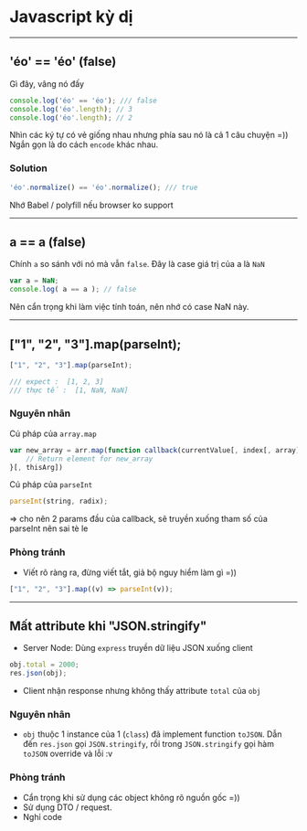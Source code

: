 # Javascript kỳ dị

---

## 'éo' == 'éo' (false) 
Gì đây, vâng nó đấy 

```javascript 
console.log('éo' == 'éo'); /// false
console.log('éo'.length); // 3
console.log('éo'.length); // 2
```

Nhìn các ký tự có vẻ giống nhau nhưng phía sau nó là cả 1 câu chuyện =)) Ngắn gọn là do cách `encode` khác nhau. 

### Solution 
```javascript
'éo'.normalize() == 'éo'.normalize(); /// true
```

Nhớ Babel / polyfill nếu browser ko support 

---

## a == a (false)
Chính `a` so sánh với nó mà vẫn `false`. Đây là case giá trị của a là `NaN`

```javascript
var a = NaN;
console.log( a == a ); // false
```

Nên cẩn trọng khi làm việc tính toán, nên nhớ có case NaN này.

--- 

## ["1", "2", "3"].map(parseInt); 

```javascript 
["1", "2", "3"].map(parseInt); 

/// expect :  [1, 2, 3]
/// thực tế :  [1, NaN, NaN] 
```

### Nguyên nhân 

Cú pháp của `array.map` 

```javascript
var new_array = arr.map(function callback(currentValue[, index[, array]]) {
    // Return element for new_array
}[, thisArg])
```

Cú pháp của `parseInt`

```javascript
parseInt(string, radix);
```

=> cho nên 2 params đầu của callback, sẽ truyền xuống tham số của parseInt nên sai tè le 

### Phòng tránh 
- Viết rõ ràng ra, đừng viết tắt, giả bộ nguy hiểm làm gì =)) 

```javascript
["1", "2", "3"].map((v) => parseInt(v)); 
```

---

## Mất attribute khi "JSON.stringify"

+ Server Node: Dùng `express` truyền dữ liệu JSON xuống client

```javascript
obj.total = 2000;
res.json(obj); 
```

+ Client nhận response nhưng không thấy attribute `total` của `obj`

### Nguyên nhân 
- `obj` thuộc 1 instance của 1 (`class`) đã implement function  `toJSON`. Dẫn đến `res.json` gọi `JSON.stringify`, rồi trong  `JSON.stringify` gọi hàm `toJSON` override và lỗi :v 

### Phòng tránh 
- Cẩn trọng khi sử dụng các object không rõ nguồn gốc =)) 
- Sử dụng DTO / request. 
- Nghỉ code 







